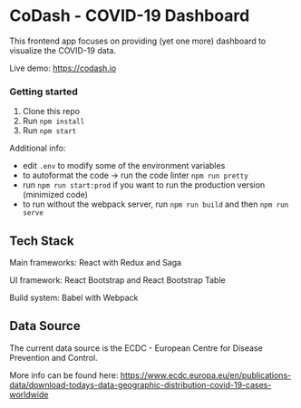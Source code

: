 # CoDash - COVID-19 Dashboard

This frontend app focuses on providing (yet one more) dashboard to visualize the COVID-19 data.

Live demo: https://codash.io

### Getting started

1. Clone this repo
2. Run `npm install`
3. Run `npm start`

Additional info:
* edit `.env` to modify some of the environment variables
* to autoformat the code -> run the code linter `npm run pretty`
* run `npm run start:prod` if you want to run the production version (minimized code)
* to run without the webpack server, run `npm run build` and then `npm run serve`


## Tech Stack

Main frameworks: React with Redux and Saga

UI framework: React Bootstrap and React Bootstrap Table

Build system: Babel with Webpack

    
## Data Source

The current data source is the ECDC - European Centre for Disease Prevention and Control.

More info can be found here: https://www.ecdc.europa.eu/en/publications-data/download-todays-data-geographic-distribution-covid-19-cases-worldwide